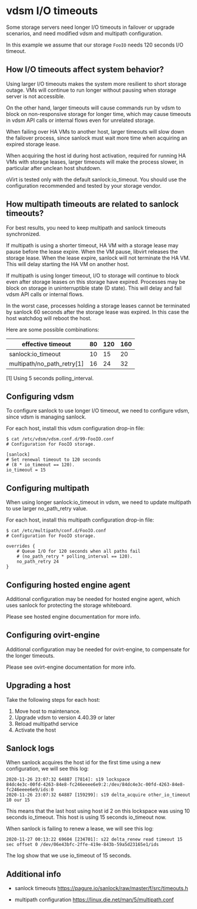 # vdsm I/O timeouts

Some storage servers need longer I/O timeouts in failover or upgrade
scenarios, and need modified vdsm and multipath configuration.

In this example we assume that our storage ``FooIO`` needs 120 seconds
I/O timeout.


## How I/O timeouts affect system behavior?

Using larger I/O timeouts makes the system more resilient to short
storage outage. VMs will continue to run longer without pausing when
storage server is not accessible.

On the other hand, larger timeouts will cause commands run by vdsm to
block on non-responsive storage for longer time, which may cause
timeouts in vdsm API calls or internal flows even for unrelated storage.

When failing over HA VMs to another host, larger timeouts will slow down
the failover process, since sanlock must wait more time when acquiring
an expired storage lease.

When acquiring the host id during host activation, required for running
HA VMs with storage leases, larger timeouts will make the process
slower, in particular after unclean host shutdown.

oVirt is tested only with the default sanlock:io_timeout. You should use
the configuration recommended and tested by your storage vendor.


## How multipath timeouts are related to sanlock timeouts?

For best results, you need to keep multipath and sanlock timeouts
synchronized.

If multipath is using a shorter timeout, HA VM with a storage lease may
pause before the lease expire. When the VM pause, libvirt releases the
storage lease. When the lease expire, sanlock will not terminate the HA
VM. This will delay starting the HA VM on another host.

If multipath is using longer timeout, I/O to storage will continue to
block even after storage leases on this storage have expired. Processes
may be block on storage in uninterruptible state (D state). This will
delay and fail vdsm API calls or internal flows.

In the worst case, processes holding a storage leases cannot be
terminated by sanlock 60 seconds after the storage lease was expired. In
this case the host watchdog will reboot the host.

Here are some possible combinations:

| effective timeout           |   80 |  120 |  160 |
|-----------------------------|------|------|------|
| sanlock:io_timeout          |   10 |   15 |   20 |
| multipath/no_path_retry[1]  |   16 |   24 |   32 |

[1] Using 5 seconds polling_interval.


## Configuring vdsm

To configure sanlock to use longer I/O timeout, we need to configure
vdsm, since vdsm is managing sanlock.

For each host, install this vdsm configuration drop-in file:

    $ cat /etc/vdsm/vdsm.conf.d/99-FooIO.conf
    # Configuration for FooIO storage.

    [sanlock]
    # Set renewal timeout to 120 seconds
    # (8 * io_timeout == 120).
    io_timeout = 15


## Configuring multipath

When using longer sanlock:io_timeout in vdsm, we need to update
multipath to use larger no_path_retry value.

For each host, install this multipath configuration drop-in file:

    $ cat /etc/multipath/conf.d/FooIO.conf
    # Configuration for FooIO storage.

    overrides {
        # Queue I/O for 120 seconds when all paths fail
        # (no_path_retry * polling_interval == 120).
        no_path_retry 24
    }


## Configuring hosted engine agent

Additional configuration may be needed for hosted engine agent, which
uses sanlock for protecting the storage whiteboard.

Please see hosted engine documentation for more info.


## Configuring ovirt-engine

Additional configuration may be needed for ovirt-engine, to compensate
for the longer timeouts.

Please see ovirt-engine documentation for more info.


## Upgrading a host

Take the following steps for each host:

1. Move host to maintenance.
2. Upgrade vdsm to version 4.40.39 or later
3. Reload multipathd service
4. Activate the host


## Sanlock logs

When sanlock acquires the host id for the first time using a new
configuration, we will see this log:

    2020-11-26 23:07:32 64887 [7814]: s19 lockspace
    84dc4e3c-00fd-4263-84e8-fc246eeee6e9:2:/dev/84dc4e3c-00fd-4263-84e8-fc246eeee6e9/ids:0
    2020-11-26 23:07:32 64887 [159299]: s19 delta_acquire other_io_timeout 10 our 15

This means that the last host using host id 2 on this lockspace
was using 10 seconds io_timeout. This host is using 15 seconds
io_timeout now.

When sanlock is failing to renew a lease, we will see this log:

    2020-11-27 00:13:22 69604 [234701]: s22 delta_renew read timeout 15
    sec offset 0 /dev/06e43bfc-2ffe-419e-843b-59a5d23165e1/ids

The log show that we use io_timeout of 15 seconds.


## Additional info

- sanlock timeouts
  https://pagure.io/sanlock/raw/master/f/src/timeouts.h

- multipath configuration
  https://linux.die.net/man/5/multipath.conf

